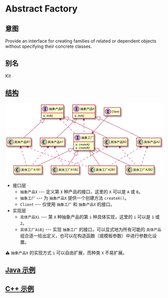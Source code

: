 # Abstract Factory

## 意图
Provide an interface for creating families of related or dependent objects without specifying their concrete classes.

## 别名
Kit

## [结构](./Demo.txt)
![](./Demo.svg)

- 接口层
  - `抽象产品X` --- 定义第 `X` 种产品的接口，这里的 `X` 可以是 `A` 或 `B`。
  - `抽象工厂` --- 为 `抽象产品X` 提供一个创建方法 `createX()`。
  - `Client` --- 仅使用 `抽象工厂` 和 `抽象产品X` 的接口。
- 实现层
  - `具体产品Xi` --- 第 `X` 种抽象产品的第 `i` 种具体实现，这里的 `i` 可以是 `1` 或 `2`。
  - `具体工厂AiBj` --- 实现 `抽象工厂` 的接口，可以显式地为所有可能的 `具体产品` 组合逐一给出定义，也可以在构造函数（或模板参数）中进行参数化设置。

⚠️ `抽象产品X` 的实现方式 `i` 可以自由扩展，而种类 `X` 不易扩展。

## [Java 示例](./Demo.java)

## [C++ 示例](./Demo.cpp)
